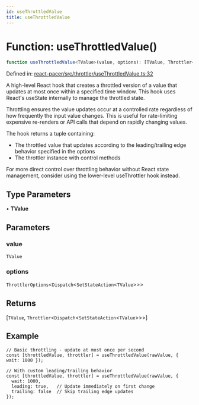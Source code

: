 ```yaml
---
id: useThrottledValue
title: useThrottledValue
---
```


<!-- DO NOT EDIT: this page is autogenerated from the type comments -->

# Function: useThrottledValue()

```ts
function useThrottledValue<TValue>(value, options): [TValue, Throttler<Dispatch<SetStateAction<TValue>>>]
```

Defined in: [react-pacer/src/throttler/useThrottledValue.ts:32](https://github.com/tanstack/pacer/blob/main/packages/react-pacer/src/throttler/useThrottledValue.ts#L32)

A high-level React hook that creates a throttled version of a value that updates at most once within a specified time window.
This hook uses React's useState internally to manage the throttled state.

Throttling ensures the value updates occur at a controlled rate regardless of how frequently the input value changes.
This is useful for rate-limiting expensive re-renders or API calls that depend on rapidly changing values.

The hook returns a tuple containing:
- The throttled value that updates according to the leading/trailing edge behavior specified in the options
- The throttler instance with control methods

For more direct control over throttling behavior without React state management,
consider using the lower-level useThrottler hook instead.

## Type Parameters

• **TValue**

## Parameters

### value

`TValue`

### options

`ThrottlerOptions`\<`Dispatch`\<`SetStateAction`\<`TValue`\>\>\>

## Returns

\[`TValue`, `Throttler`\<`Dispatch`\<`SetStateAction`\<`TValue`\>\>\>\]

## Example

```tsx
// Basic throttling - update at most once per second
const [throttledValue, throttler] = useThrottledValue(rawValue, { wait: 1000 });

// With custom leading/trailing behavior
const [throttledValue, throttler] = useThrottledValue(rawValue, {
  wait: 1000,
  leading: true,   // Update immediately on first change
  trailing: false  // Skip trailing edge updates
});
```
